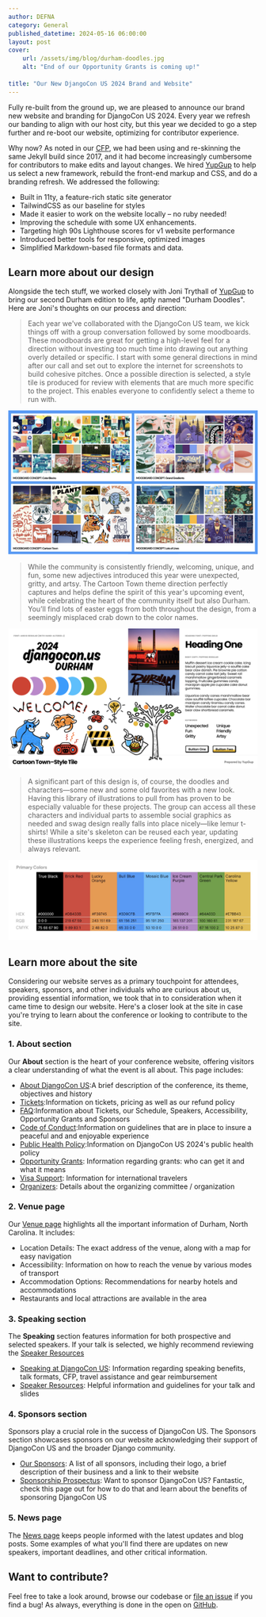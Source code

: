 ```yaml
---
author: DEFNA
category: General
published_datetime: 2024-05-16 06:00:00
layout: post
cover:
    url: /assets/img/blog/durham-doodles.jpg
    alt: "End of our Opportunity Grants is coming up!"

title: "Our New DjangoCon US 2024 Brand and Website"
---
```



Fully re-built from the ground up, we are pleased to announce our brand new website and branding for DjangoCon US 2024. Every year we refresh our banding to align with our host city, but this year we decided to go a step further and re-boot our website, optimizing for contributor experience.

Why now? As noted in our [CFP](https://www.defna.org/announcements/2024/01/12/call-for-proposals-for-djangocon-2024-website/), we had been using and re-skinning the same Jekyll build since 2017, and it had become increasingly cumbersome for contributors to make edits and layout changes. We hired [YupGup](https://yupgup.com/) to help us select a new framework, rebuild the front-end markup and CSS, and do a branding refresh. We addressed the following:

- Built in 11ty, a feature-rich static site generator
- TailwindCSS as our baseline for styles
- Made it easier to work on the website locally – no ruby needed!
- Improving the schedule with some UX enhancements.
-  Targeting high 90s Lighthouse scores for v1 website performance
-  Introduced better tools for responsive, optimized images
- Simplified Markdown-based file formats and data.


## Learn more about our design

Alongside the tech stuff, we worked closely with Joni Trythall of [YupGup](https://yupgup.com/) to bring our second Durham edition to life, aptly named "Durham Doodles". Here are Joni's thoughts on our process and direction:

> Each year we've collaborated with the DjangoCon US team, we kick things off with a group conversation followed by some moodboards. These moodboards are great for getting a high-level feel for a direction without investing too much time into drawing out anything overly detailed or specific. I start with some general directions in mind after our call and set out to explore the internet for screenshots to build cohesive pitches. Once a possible direction is selected, a style tile is produced for review with elements that are much more specific to the project. This enables everyone to confidently select a theme to run with.

![Mood Board](/assets/img/blog/durham-mood-board.jpg)

> While the community is consistently friendly, welcoming, unique, and fun, some new adjectives introduced this year were unexpected, gritty, and artsy. The Cartoon Town theme direction perfectly captures and helps define the spirit of this year's upcoming event, while celebrating the heart of the community itself but also Durham. You’ll find lots of easter eggs from both throughout the design, from a seemingly misplaced crab down to the color names.

![Style Tile](/assets/img/blog/durham-style-tile.jpg)

> A significant part of this design is, of course, the doodles and characters—some new and some old favorites with a new look. Having this library of illustrations to pull from has proven to be especially valuable for these projects. The group can access all these characters and individual parts to assemble social graphics as needed and swag design really falls into place nicely—like lemur t-shirts! While a site's skeleton can be reused each year, updating these illustrations keeps the experience feeling fresh, energized, and always relevant.

![Color Scheme](/assets/img/blog/durham-color-scheme.jpg)

## Learn more about the site

Considering our website serves as a primary touchpoint for attendees, speakers, sponsors, and other individuals who are curious about us, providing essential information, we took that in to consideration when it came time to design our website. Here's a closer look at the site in case you're trying to learn about the conference or looking to contribute to the site.

### 1. About section

Our **About** section is the heart of your conference website, offering visitors a clear understanding of what the event is all about. This page includes:

- [About DjangoCon US](/about/):A brief description of the conference, its theme, objectives and history
- [Tickets](/tickets/):Information on tickets, pricing as well as our refund policy
- [FAQ](/faq/):Information about Tickets, our Schedule, Speakers, Accessibility, Opportunity Grants and Sponsors
- [Code of Conduct](/conduct/):Information on guidelines that are in place to insure a peaceful and and enjoyable experience
- [Public Health Policy](/public-health/):Information on DjangoCon US 2024's public health policy
- [Opportunity Grants](/opportunity-grants/): Information regarding grants: who can get it and what it means
- [Visa Support](/visas/): Information for international travelers
- [Organizers](/organizers/): Details about the organizing committee / organization

### 2. Venue page

Our [Venue page](/venue/) highlights all the important information of Durham, North Carolina. It includes:

- Location Details: The exact address of the venue, along with a map for easy navigation
- Accessibility: Information on how to reach the venue by various modes of transport 
- Accommodation Options: Recommendations for nearby hotels and accommodations
- Restaurants and local attractions are available in the area

### 3. Speaking section

The **Speaking** section features information for both prospective and selected speakers. If your talk is selected, we highly recommend reviewing the [Speaker Resources](/speaking/speaker-resources/)

- [Speaking at DjangoCon US](/speaking/): Information regarding speaking benefits, talk formats, CFP, travel assistance and gear reimbursement
- [Speaker Resources](/speaking/speaker-resources/): Helpful information and guidelines for your talk and slides

### 4. Sponsors section

Sponsors play a crucial role in the success of DjangoCon US. The Sponsors section showcases sponsors on our website acknowledging their support of DjangoCon US and the broader Django community.

- [Our Sponsors](/sponsors/): A list of all sponsors, including their logo, a brief description of their business and a link to their website
- [Sponsorship Prospectus](/sponsors/information/): Want to sponsor DjangoCon US? Fantastic, check this page out for how to do that and learn about the benefits of sponsoring DjangoCon US

### 5. News page

The [News page](/news/) keeps people informed with the latest updates and blog posts. Some examples of what you'll find there are updates on new speakers, important deadlines, and other critical information.

## Want to contribute?

Feel free to take a look around, browse our codebase or [file an issue](https://github.com/djangocon/2024.djangocon.us/issues) if you find a bug! As always, everything is done in the open on [GitHub](https://github.com/djangocon/2024.djangocon.us). 
